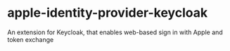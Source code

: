 # apple-identity-provider-keycloak
An extension for Keycloak, that enables web-based sign in with Apple and token exchange
